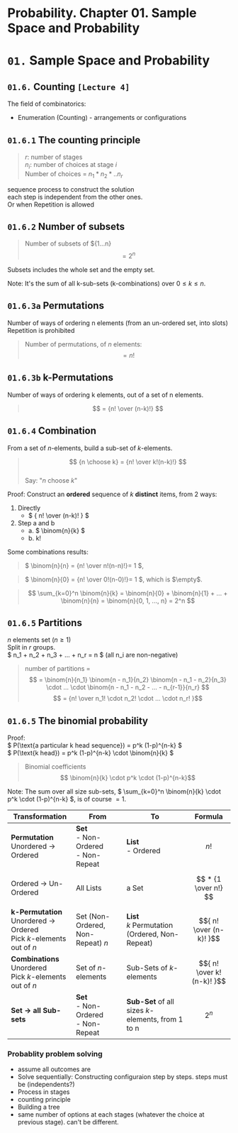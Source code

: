 # Probability. Chapter 01. Sample Space and Probability

# `01.` Sample Space and Probability

## `01.6.` Counting `[Lecture 4]`

The field of combinatorics:
* Enumeration (Counting) - arrangements or configurations

## `01.6.1` The counting principle
 
> $r$: number of stages  
> $n_i$: number of choices at stage $i$  
> Number of choices = $n_1 * n_2 * .. n_r$

sequence process to construct the solution  
each step is independent from the other ones.  
Or when Repetition is allowed

## `01.6.2` Number of subsets
> Number of subsets of $\{1...n\}
> $$ = 2^n $$  

Subsets includes the whole set and the empty set.

Note: It's the sum of all k-sub-sets (k-combinations) over $0 \le k \le n$.


## `01.6.3a` Permutations

Number of ways of ordering n elements (from an un-ordered set, into slots)  
Repetition is prohibited

> Number of permutations, of $n$ elements:
> $$ = n! $$

## `01.6.3b` k-Permutations

Number of ways of ordering k elements, out of a set of n elements.

> $$ = {n! \over (n-k)!} $$ 

## `01.6.4` Combination

From a set of $n$-elements, build a sub-set of $k$-elements.
> $$ {n \choose k} =  {n! \over k!(n-k)!} $$  
> Say: "$n$ choose $k$"

Proof: Construct an __ordered__ sequence of $k$ __distinct__ items, from 2 ways:
1. Directly
    * $ { n! \over (n-k)! } $
2. Step a and b  
    * a. $ \binom{n}{k} $   
    * b. k!

Some combinations results:

> $ \binom{n}{n} = {n! \over n!(n-n)!}= 1 $, 

> $ \binom{n}{0} = {n! \over 0!(n-0)!}= 1 $, which is $\empty$.

> $$ \sum_{k=0}^n \binom{n}{k} = \binom{n}{0} + \binom{n}{1} + ... + \binom{n}{n} = \binom{n}{0, 1, ..., n} = 2^n $$

## `01.6.5` Partitions

$n$ elements set ($n \ge 1$)  
Split in $r$ groups.  
$ n_1 + n_2 + n_3 + ... + n_r = n $ (all n_i are non-negative)

> number of partitions = 
> $$ = \binom{n}{n_1} \binom{n - n_1}{n_2} \binom{n - n_1 - n_2}{n_3} \cdot ... \cdot  \binom{n - n_1 - n_2 - ... - n_{r-1}}{n_r} $$
> $$ = {n! \over n_1! \cdot n_2! \cdot ... \cdot n_r! }$$


## `01.6.5` The binomial probability

Proof:  
$ P(\text{a particular k head sequence}) = p^k (1-p)^{n-k} $  
$ P(\text{k head}) = p^k (1-p)^{n-k} \cdot \binom{n}{k} $

> Binomial coefficients
> $$ \binom{n}{k} \cdot p^k \cdot (1-p)^{n-k}$$

Note: The sum over all size sub-sets, $ \sum_{k=0}^n \binom{n}{k} \cdot p^k \cdot (1-p)^{n-k} $, is of course $= 1$.



| Transformation | From | To | Formula
| --- | --- | --- | ---
| __Permutation__<br> Unordered $\to$ Ordered | __Set__<br>- Non-Ordered<br>- Non-Repeat | __List__<br> - Ordered | $$ n! $$ 
| Ordered $\to$ Un-Ordered | All Lists | a Set | $$ * {1 \over n!} $$
| __k-Permutation__<br>Unordered $\to$ Ordered<br>Pick $k$-elements out of $n$<br>  | Set (Non-Ordered, Non-Repeat) $n$ | __List__<br> $k$ Permutation (Ordered, Non-Repeat) | $${ n! \over (n-k)! }$$
| __Combinations__<br>Unordered<br>Pick $k$-elements out of $n$<br> | Set of $n$-elements | Sub-Sets of $k$-elements | $${ n! \over k! (n-k)! }$$
| __Set $\to$ all Sub-sets__<br>  | __Set__<br>- Non-Ordered<br>- Non-Repeat | __Sub-Set__ of all sizes $k$-elements, from 1 to n | $$2^n$$




### Probablity problem solving
- assume all outcomes are
- Solve sequentially: Constructing configuraion step by steps. steps must be (independents?)
- Process in stages
- counting principle
- Building a tree
- same number of options at each stages (whatever the choice at previous stage). can't be different.
